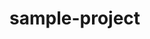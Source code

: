 # sample-project
<!-- Sample repo for GIT practice
Clone this repo to your local and make changes to files.
And add, commit and push the changes to remote repo. -->